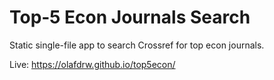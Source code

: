 # Top‑5 Econ Journals Search

Static single-file app to search Crossref for top econ journals.

Live: https://olafdrw.github.io/top5econ/
